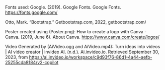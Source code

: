 Fonts used:
Google. (2019). Google Fonts. Google Fonts. https://fonts.google.com/

Otto, Mark. “Bootstrap.” Getbootstrap.com, 2022, getbootstrap.com/

Poster created using (Poster.png):
How to create a logo with Canva - Canva. (2019, June 6). About Canva. https://www.canva.com/create/logos/

Video Generated by (AiVideo.ogg and AiVideo.mp4):
Turn ideas into videos | AI video creator | invideo AI. (n.d.). Ai.invideo.io. Retrieved September 30, 2023, from https://ai.invideo.io/workspace/c9d93f76-86d1-4a44-aefb-25255cda8184/v2-copilot
